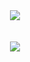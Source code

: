 <div align="center"> 
 <img align="center" src="./img/coffe.png"/>  
</div>

<br>

<br>

<div align="center"> 
 <a href="https://www.buymeacoffee.com/simeonejohnson">
      <img align="center" src="https://img.shields.io/badge/Buy%20Me%20a%20Coffee-ffdd00?style=for-the-badge&logo=buy-me-a-coffee&logoColor=black" />
  </a> 
</div>

<br>
